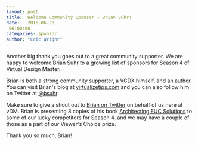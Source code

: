 ```yaml
---
layout: post
title:  Welcome Community Sponsor - Brian Suhr!
date:   2016-06-28
 06:00:00
categories: sponsor
author: "Eric Wright"
---
```

Another big thank you goes out to a great community supporter.  We are happy to welcome Brian Suhr to a growing list of sponsors for Season 4 of Virtual Design Master.  

Brian is both a strong community supporter, a VCDX himself, and an author. You can visit Brian's blog at [virtualizetips.com][bsuhrwebsite] and you can also follow him on Twitter at [@bsuhr][bsuhrtwitter].

Make sure to give a shout out to [Brian on Twitter][bsuhrtwitter] on behalf of us here at vDM. Brian is presenting 8 copies of his book [Architecting EUC Solutions][bsuhrbook] to some of our lucky competitors for Season 4, and we may have a couple of those as a part of our Viewer's Choice prize.

Thank you so much, Brian!  

[bsuhrbook]:      	https://www.amazon.com/Architecting-EUC-Solutions-Brian-Suhr/dp/1530879345
[bsuhrtwitter]:		http://twitter.com/bsuhr
[bsuhrwebsite]:		http://www.virtualizetips.com/